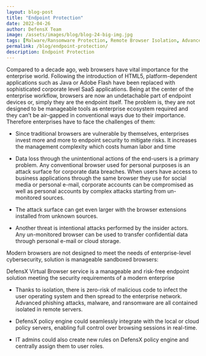 ```yaml
---
layout: blog-post
title: "Endpoint Protection"
date: 2022-04-26
author: DefensX Team
image: /assets/images/blog/blog-24-big-img.jpg
tags: [Malware/Ransomware Protection, Remote Browser Isolation, Advanced URL Protection, File Isolation, SaaS Access Protection]
permalink: /blog/endpoint-protection/
description: Endpoint Protection
---
```


 
<p>Compared to a decade ago, web browsers have vital importance for the enterprise world. Following the introduction of HTML5, platform-dependent applications such as Java or Adobe Flash have been replaced with sophisticated corporate level SaaS applications. Being at the center of the enterprise workflow, browsers are now an undetachable part of endpoint devices or, simply they are the endpoint itself. The problem is, they are not designed to be manageable tools as enterprise ecosystem required and they can’t be air-gapped in conventional ways due to their importance. Therefore enterprises have to face the challenges of them:</p>
<ul class="simple-list long-list">
<li class="list-item">
<p>Since traditional browsers are vulnerable by themselves, enterprises invest more and more to endpoint security to mitigate risks. It increases the management complexity which costs human labor and time</p>
</li>
<li class="list-item">
<p>Data loss through the unintentional actions of the end-users is a primary problem. Any conventional browser used for personal purposes is an attack surface for corporate data breaches. When users have access to business applications through the same browser they use for social media or personal e-mail, corporate accounts can be compromised as well as personal accounts by complex attacks starting from un-monitored sources.</p>
</li>
<li class="list-item">
<p>The attack surface can get even larger with the browser extensions installed from unknown sources.</p>
</li>
<li class="list-item">
<p>Another threat is intentional attacks performed by the insider actors. Any un-monitored browser can be used to transfer confidential data through personal e-mail or cloud storage.</p>
</li>
</ul>
<p>Modern browsers are not designed to meet the needs of enterprise-level cybersecurity, solution is manageable sandboxed browsers:</p>
<p>DefensX Virtual Browser service is a manageable and risk-free endpoint solution meeting the security requirements of a modern enterprise</p>
<ul class="simple-list long-list">
<li class="list-item">
<p>Thanks to isolation, there is zero-risk of malicious code to infect the user operating system and then spread to the enterprise network. Advanced phishing attacks, malware, and ransomware are all contained isolated in remote servers.</p>
</li>
<li class="list-item">
<p>DefensX policy engine could seamlessly integrate with the local or cloud policy servers, enabling full control over browsing sessions in real-time.</p>
</li>
<li class="list-item">
<p>IT admins could also create new rules on DefensX policy engine and centrally assign them to user roles.</p>
</li>
</ul>
 